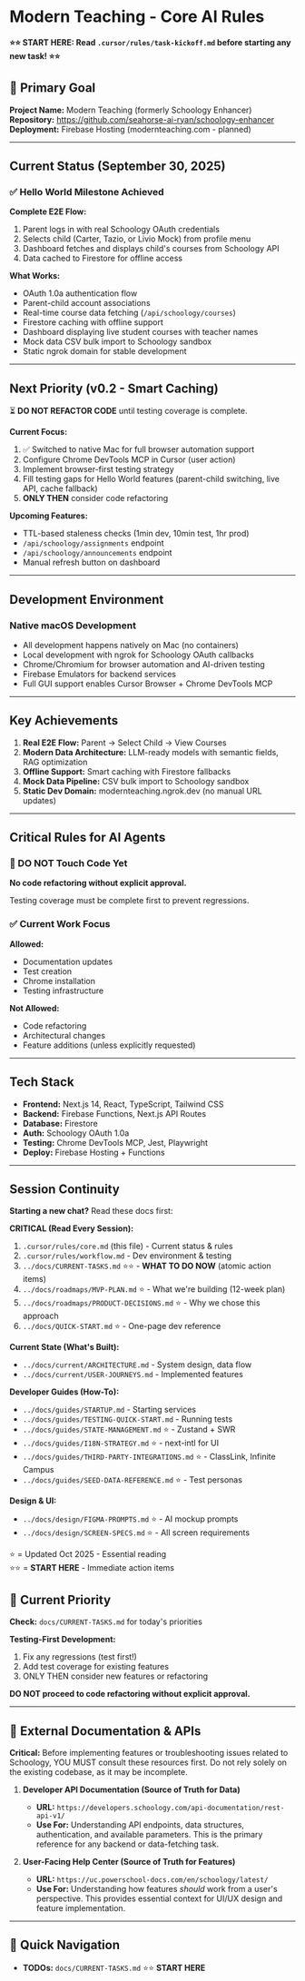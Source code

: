 # Modern Teaching - Core AI Rules

**⭐⭐ START HERE: Read `.cursor/rules/task-kickoff.md` before starting any new task! ⭐⭐**

## 🎯 Primary Goal

**Project Name:** Modern Teaching (formerly Schoology Enhancer)  
**Repository:** https://github.com/seahorse-ai-ryan/schoology-enhancer  
**Deployment:** Firebase Hosting (modernteaching.com - planned)

---

## Current Status (September 30, 2025)

### ✅ Hello World Milestone Achieved

**Complete E2E Flow:**
1. Parent logs in with real Schoology OAuth credentials
2. Selects child (Carter, Tazio, or Livio Mock) from profile menu
3. Dashboard fetches and displays child's courses from Schoology API
4. Data cached to Firestore for offline access

**What Works:**
- OAuth 1.0a authentication flow
- Parent-child account associations
- Real-time course data fetching (`/api/schoology/courses`)
- Firestore caching with offline support
- Dashboard displaying live student courses with teacher names
- Mock data CSV bulk import to Schoology sandbox
- Static ngrok domain for stable development

---

## Next Priority (v0.2 - Smart Caching)

⏳ **DO NOT REFACTOR CODE** until testing coverage is complete.

**Current Focus:**
1. ✅ Switched to native Mac for full browser automation support
2. Configure Chrome DevTools MCP in Cursor (user action)
3. Implement browser-first testing strategy
4. Fill testing gaps for Hello World features (parent-child switching, live API, cache fallback)
5. **ONLY THEN** consider code refactoring

**Upcoming Features:**
- TTL-based staleness checks (1min dev, 10min test, 1hr prod)
- `/api/schoology/assignments` endpoint
- `/api/schoology/announcements` endpoint
- Manual refresh button on dashboard

---

## Development Environment

### Native macOS Development
- All development happens natively on Mac (no containers)
- Local development with ngrok for Schoology OAuth callbacks
- Chrome/Chromium for browser automation and AI-driven testing
- Firebase Emulators for backend services
- Full GUI support enables Cursor Browser + Chrome DevTools MCP

---

## Key Achievements

1. **Real E2E Flow:** Parent → Select Child → View Courses
2. **Modern Data Architecture:** LLM-ready models with semantic fields, RAG optimization
3. **Offline Support:** Smart caching with Firestore fallbacks
4. **Mock Data Pipeline:** CSV bulk import to Schoology sandbox
5. **Static Dev Domain:** modernteaching.ngrok.dev (no manual URL updates)

---

## Critical Rules for AI Agents

### 🚫 DO NOT Touch Code Yet

**No code refactoring without explicit approval.**

Testing coverage must be complete first to prevent regressions.

### ✅ Current Work Focus

**Allowed:**
- Documentation updates
- Test creation
- Chrome installation
- Testing infrastructure

**Not Allowed:**
- Code refactoring
- Architectural changes
- Feature additions (unless explicitly requested)

---

## Tech Stack

- **Frontend:** Next.js 14, React, TypeScript, Tailwind CSS
- **Backend:** Firebase Functions, Next.js API Routes
- **Database:** Firestore
- **Auth:** Schoology OAuth 1.0a
- **Testing:** Chrome DevTools MCP, Jest, Playwright
- **Deploy:** Firebase Hosting + Functions

---

## Session Continuity

**Starting a new chat?** Read these docs first:

**CRITICAL (Read Every Session):**
1. `.cursor/rules/core.md` (this file) - Current status & rules
2. `.cursor/rules/workflow.md` - Dev environment & testing
3. `../docs/CURRENT-TASKS.md` ⭐⭐ - **WHAT TO DO NOW** (atomic action items)
4. `../docs/roadmaps/MVP-PLAN.md` ⭐ - What we're building (12-week plan)
5. `../docs/roadmaps/PRODUCT-DECISIONS.md` ⭐ - Why we chose this approach
6. `../docs/QUICK-START.md` ⭐ - One-page dev reference

**Current State (What's Built):**
- `../docs/current/ARCHITECTURE.md` - System design, data flow
- `../docs/current/USER-JOURNEYS.md` - Implemented features

**Developer Guides (How-To):**
- `../docs/guides/STARTUP.md` - Starting services
- `../docs/guides/TESTING-QUICK-START.md` - Running tests
- `../docs/guides/STATE-MANAGEMENT.md` ⭐ - Zustand + SWR
- `../docs/guides/I18N-STRATEGY.md` ⭐ - next-intl for UI
- `../docs/guides/THIRD-PARTY-INTEGRATIONS.md` ⭐ - ClassLink, Infinite Campus
- `../docs/guides/SEED-DATA-REFERENCE.md` ⭐ - Test personas

**Design & UI:**
- `../docs/design/FIGMA-PROMPTS.md` ⭐ - AI mockup prompts
- `../docs/design/SCREEN-SPECS.md` ⭐ - All screen requirements

⭐ = Updated Oct 2025 - Essential reading  
⭐⭐ = **START HERE** - Immediate action items

## 🎯 Current Priority

**Check:** `docs/CURRENT-TASKS.md` for today's priorities

**Testing-First Development:**
1. Fix any regressions (test first!)
2. Add test coverage for existing features
3. ONLY THEN consider new features or refactoring

**DO NOT proceed to code refactoring without explicit approval.**

---

## 🔗 External Documentation & APIs

**Critical:** Before implementing features or troubleshooting issues related to Schoology, YOU MUST consult these resources first. Do not rely solely on the existing codebase, as it may be incomplete.

1.  **Developer API Documentation (Source of Truth for Data)**
    -   **URL:** `https://developers.schoology.com/api-documentation/rest-api-v1/`
    -   **Use For:** Understanding API endpoints, data structures, authentication, and available parameters. This is the primary reference for any backend or data-fetching task.

2.  **User-Facing Help Center (Source of Truth for Features)**
    -   **URL:** `https://uc.powerschool-docs.com/en/schoology/latest/`
    -   **Use For:** Understanding how features *should* work from a user's perspective. This provides essential context for UI/UX design and feature implementation.

---

## 📂 Quick Navigation

- **TODOs:** `docs/CURRENT-TASKS.md` ⭐⭐ **START HERE**
